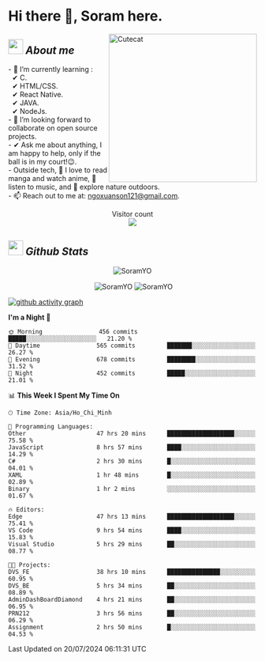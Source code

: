 # Hi there 👋, Soram here. 
 
<img align="right" width=300px alt="Cutecat" src="https://c.tenor.com/K33MDwMai28AAAAC/nyochio-d4dj.gif" />

## <img src="https://c.tenor.com/q8EQYnb8VLcAAAAi/re-zero.gif" width="30px">&nbsp;***About me***
 
\- 🌱 I’m currently learning :
  <br> &nbsp; ✔ C.
  <br> &nbsp; ✔ HTML/CSS.
  <br> &nbsp; ✔ React Native.
  <br> &nbsp; ✔ JAVA.
   <br> &nbsp; ✔ NodeJs.
<br> \- 👯 I’m looking forward to collaborate on open source projects.
<br> \- ✔ Ask me about anything, I am happy to help, only if the ball is in my court!😉.
<br> \- Outside tech,  📖 I love to read manga and watch anime, 🎵 listen to music, and 🌴 explore nature outdoors.
<br> \- 📫 Reach out to me at: ngoxuanson121@gmail.com.

<p align="center"> 
  Visitor count<br>
  <img src="https://profile-counter.glitch.me/SoramYO/count.svg" />
</p>

## <img src="https://c.tenor.com/moaQHad4VcMAAAAi/ram-dance.gif" width="30px">&nbsp;***Github Stats***
<p align="center"> <img src="https://komarev.com/ghpvc/?username=SoramYO" alt="SoramYO" /> </p>

<p align="center">&nbsp;<img align="center" src="https://github-readme-stats.vercel.app/api?username=SoramYO&theme=gotham&show_icons=true" alt="SoramYO" />

<img align="center" src="http://github-readme-streak-stats.herokuapp.com?user=SoramYO&theme=gotham&hide_border=true&date_format=M%20j%5B%2C%20Y%5D" alt="SoramYO" />


[![github activity graph](https://github-readme-activity-graph.vercel.app/graph?username=SoramYO&theme=tokyo-night)](https://github.com/SoramYO/github-readme-activity-graph)


<!--START_SECTION:waka-->
**I'm a Night 🦉** 

```text
🌞 Morning                456 commits         █████░░░░░░░░░░░░░░░░░░░░   21.20 % 
🌆 Daytime                565 commits         ███████░░░░░░░░░░░░░░░░░░   26.27 % 
🌃 Evening                678 commits         ████████░░░░░░░░░░░░░░░░░   31.52 % 
🌙 Night                  452 commits         █████░░░░░░░░░░░░░░░░░░░░   21.01 % 
```


📊 **This Week I Spent My Time On** 

```text
🕑︎ Time Zone: Asia/Ho_Chi_Minh

💬 Programming Languages: 
Other                    47 hrs 20 mins      ███████████████████░░░░░░   75.58 % 
JavaScript               8 hrs 57 mins       ████░░░░░░░░░░░░░░░░░░░░░   14.29 % 
C#                       2 hrs 30 mins       █░░░░░░░░░░░░░░░░░░░░░░░░   04.01 % 
XAML                     1 hr 48 mins        █░░░░░░░░░░░░░░░░░░░░░░░░   02.89 % 
Binary                   1 hr 2 mins         ░░░░░░░░░░░░░░░░░░░░░░░░░   01.67 % 

🔥 Editors: 
Edge                     47 hrs 13 mins      ███████████████████░░░░░░   75.41 % 
VS Code                  9 hrs 54 mins       ████░░░░░░░░░░░░░░░░░░░░░   15.83 % 
Visual Studio            5 hrs 29 mins       ██░░░░░░░░░░░░░░░░░░░░░░░   08.77 % 

🐱‍💻 Projects: 
DVS_FE                   38 hrs 10 mins      ███████████████░░░░░░░░░░   60.95 % 
DVS_BE                   5 hrs 34 mins       ██░░░░░░░░░░░░░░░░░░░░░░░   08.89 % 
AdminDashBoardDiamond    4 hrs 21 mins       ██░░░░░░░░░░░░░░░░░░░░░░░   06.95 % 
PRN212                   3 hrs 56 mins       ██░░░░░░░░░░░░░░░░░░░░░░░   06.29 % 
Assignment               2 hrs 50 mins       █░░░░░░░░░░░░░░░░░░░░░░░░   04.53 % 
```


 Last Updated on 20/07/2024 06:11:31 UTC
<!--END_SECTION:waka-->
